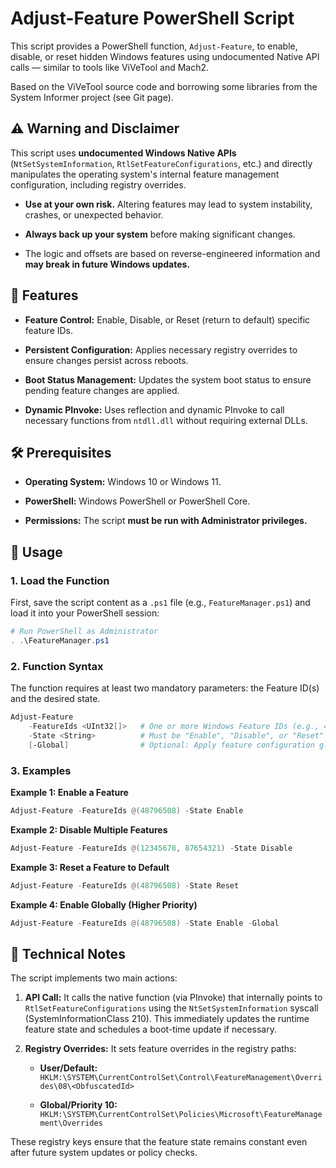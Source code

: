 # Adjust-Feature PowerShell Script  
This script provides a PowerShell function, `Adjust-Feature`, to enable, disable, or reset hidden Windows features using undocumented Native API calls — similar to tools like ViVeTool and Mach2.  


Based on the ViVeTool source code and borrowing some libraries from the System Informer project (see Git page).


## ⚠️ Warning and Disclaimer

This script uses **undocumented Windows Native APIs** (`NtSetSystemInformation`, `RtlSetFeatureConfigurations`, etc.) and directly manipulates the operating system's internal feature management configuration, including registry overrides.

* **Use at your own risk.** Altering features may lead to system instability, crashes, or unexpected behavior.

* **Always back up your system** before making significant changes.

* The logic and offsets are based on reverse-engineered information and **may break in future Windows updates.**

## 🌟 Features

* **Feature Control:** Enable, Disable, or Reset (return to default) specific feature IDs.

* **Persistent Configuration:** Applies necessary registry overrides to ensure changes persist across reboots.

* **Boot Status Management:** Updates the system boot status to ensure pending feature changes are applied.

* **Dynamic PInvoke:** Uses reflection and dynamic PInvoke to call necessary functions from `ntdll.dll` without requiring external DLLs.

## 🛠️ Prerequisites

* **Operating System:** Windows 10 or Windows 11.

* **PowerShell:** Windows PowerShell or PowerShell Core.

* **Permissions:** The script **must be run with Administrator privileges.**

## 🚀 Usage

### 1. Load the Function

First, save the script content as a `.ps1` file (e.g., `FeatureManager.ps1`) and load it into your PowerShell session:

```powershell
# Run PowerShell as Administrator
. .\FeatureManager.ps1
```

### 2. Function Syntax

The function requires at least two mandatory parameters: the Feature ID(s) and the desired state.

```powershell
Adjust-Feature
    -FeatureIds <UInt32[]>   # One or more Windows Feature IDs (e.g., 48796508)
    -State <String>          # Must be "Enable", "Disable", or "Reset"
    [-Global]                # Optional: Apply feature configuration globally (Higher priority, typically system-wide)
```

### 3. Examples

**Example 1: Enable a Feature**

```powershell
Adjust-Feature -FeatureIds @(48796508) -State Enable
```

**Example 2: Disable Multiple Features**

```powershell
Adjust-Feature -FeatureIds @(12345678, 87654321) -State Disable
```

**Example 3: Reset a Feature to Default**

```powershell
Adjust-Feature -FeatureIds @(48796508) -State Reset
```

**Example 4: Enable Globally (Higher Priority)**

```powershell
Adjust-Feature -FeatureIds @(48796508) -State Enable -Global
```

## 📝 Technical Notes

The script implements two main actions:

1. **API Call:** It calls the native function (via PInvoke) that internally points to `RtlSetFeatureConfigurations` using the `NtSetSystemInformation` syscall (SystemInformationClass 210). This immediately updates the runtime feature state and schedules a boot-time update if necessary.

2. **Registry Overrides:** It sets feature overrides in the registry paths:

   * **User/Default:** `HKLM:\SYSTEM\CurrentControlSet\Control\FeatureManagement\Overrides\08\<ObfuscatedId>`

   * **Global/Priority 10:** `HKLM:\SYSTEM\CurrentControlSet\Policies\Microsoft\FeatureManagement\Overrides`

These registry keys ensure that the feature state remains constant even after future system updates or policy checks.
